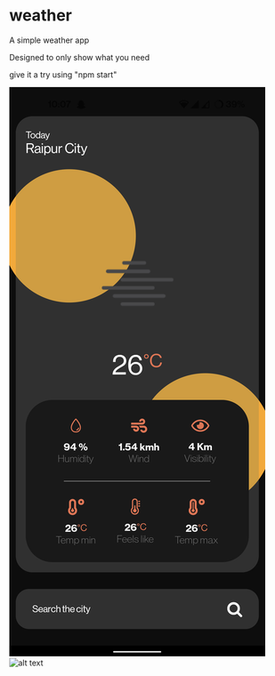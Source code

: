 # weather

A simple weather app

Designed to only show what you need 

give it a try using 
"npm start"

![alt text](./screenshots/Simple_sceeenshot1.png)
![alt text](./screenshots/Simple_sceeenshot2.png)